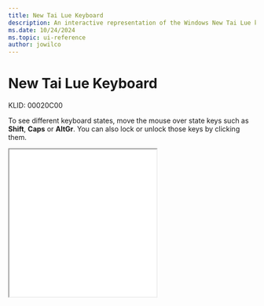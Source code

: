 ```yaml
---
title: New Tai Lue Keyboard
description: An interactive representation of the Windows New Tai Lue keyboard. To see different keyboard states, click or move the mouse over the state keys.
ms.date: 10/24/2024
ms.topic: ui-reference
author: jowilco
---
```


# New Tai Lue Keyboard

KLID: 00020C00

To see different keyboard states, move the mouse over state keys such as **Shift**, **Caps** or **AltGr**. You can also lock or unlock those keys by clicking them.

<iframe src="kbdntl.html" height="300"></iframe>
